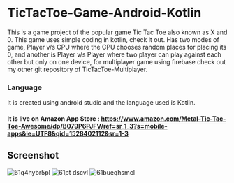 # TicTacToe-Game-Android-Kotlin

This is a game project of the popular game Tic Tac Toe also known as X and 0.
This game uses simple coding in kotlin, check it out.
Has two modes of game, Player v/s CPU where the CPU chooses random places for placing its 0, and another is Player v/s Player where two player can play against each other but only on one device, for multiplayer game using firebase check out my other git repository of TicTacToe-Multiplayer.

### Language
It is created using android studio and the language used is Kotlin.

#### It is live on Amazon App Store : https://www.amazon.com/Metal-Tic-Tac-Toe-Awesome/dp/B079P6PJFV/ref=sr_1_3?s=mobile-apps&ie=UTF8&qid=1528402112&sr=1-3

## Screenshot
![61q4hybr5pl](https://user-images.githubusercontent.com/15246084/41124078-6fbda86c-6abe-11e8-97cf-e72b2309030d.jpg)
![61pt dscvl](https://user-images.githubusercontent.com/15246084/41124079-6fef207c-6abe-11e8-9372-2b2fe86b5bb3.jpg)
![61bueqhsmcl](https://user-images.githubusercontent.com/15246084/41124080-701d2288-6abe-11e8-9959-406badb98c49.jpg)
